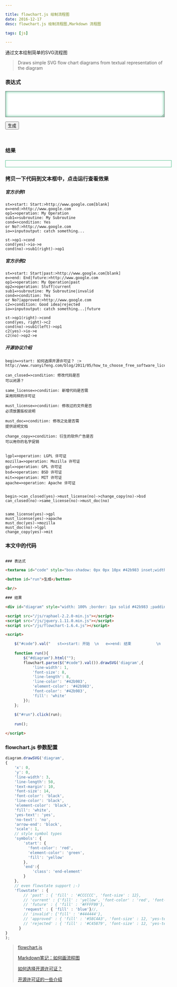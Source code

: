 ```yaml
---

title: flowchart.js 绘制流程图
date: 2016-12-17
desc: flowchart.js 绘制流程图,Markdown 流程图

tags: [js]

---
```


通过文本绘制简单的SVG流程图
> Draws simple SVG flow chart diagrams from textual representation of the diagram



<!--more-->


### 表达式

<textarea id="code" style="box-shadow: 0px 0px 10px #42b983 inset;width: 100%;padding: 10px; " rows="4"></textarea>

<button id="run">生成</button>

<br/>

### 结果
<div id="diagram" style="width: 100% ;border: 1px solid #42b983 ;padding: 10px; margin: 20px 0px"></div>

### 拷贝一下代码到文本框中，点击运行查看效果

##### 官方示例1
```code
st=>start: Start:>http://www.google.com[blank]
e=>end:>http://www.google.com
op1=>operation: My Operation
sub1=>subroutine: My Subroutine
cond=>condition: Yes
or No?:>http://www.google.com
io=>inputoutput: catch something...

st->op1->cond
cond(yes)->io->e
cond(no)->sub1(right)->op1
```

##### 官方示例2
```code
st=>start: Start|past:>http://www.google.com[blank]
e=>end: End|future:>http://www.google.com
op1=>operation: My Operation|past
op2=>operation: Stuff|current
sub1=>subroutine: My Subroutine|invalid
cond=>condition: Yes
or No?|approved:>http://www.google.com
c2=>condition: Good idea|rejected
io=>inputoutput: catch something...|future

st->op1(right)->cond
cond(yes, right)->c2
cond(no)->sub1(left)->op1
c2(yes)->io->e
c2(no)->op2->e
```

##### 开源协议介绍
```code
begin=>start: 如何选择开源许可证？ :> http://www.ruanyifeng.com/blog/2011/05/how_to_choose_free_software_licenses.html[blank]

can_closed=>condition: 修改代码是否
可以闭源？

same_license=>condition: 新增代码是否需
采用同样的许可证

must_license=>condition: 修改过的文件是否
必须放置版权说明

must_doc=>condition: 修改之处是否需
提供说明文档

change_copy=>condition: 衍生的软件广告是否
可以用你的名字促销
  
  
lgpl=>operation: LGPL 许可证
mozilla=>operation: Mozilla 许可证
gpl=>operation: GPL 许可证
bsd=>operation: BSD 许可证
mit=>operation: MIT 许可证
apache=>operation: Apache 许可证
  
  
begin->can_closed(yes)->must_license(no)->change_copy(no)->bsd
can_closed(no)->same_license(no)->must_doc(no)

  
same_license(yes)->gpl
must_license(yes)->apache
must_doc(yes)->mozilla
must_doc(no)->lgpl
change_copy(yes)->mit
```

### 本文中的代码
```html

### 表达式

<textarea id="code" style="box-shadow: 0px 0px 10px #42b983 inset;width: 100%;padding: 10px; " rows="4"></textarea>

<button id="run">生成</button>

<br/>

### 结果

<div id="diagram" style="width: 100% ;border: 1px solid #42b983 ;padding: 10px; margin: 20px 0px"></div>

<script src="/js/raphael-2.2.0-min.js"></script>
<script src="/js/jquery.1.11.0.min.js"></script>
<script src="/js/flowchart-1.6.4.js"></script>

<script>

    $("#code").val("   st=>start: 开始  \n   e=>end: 结束           \n   st->e ".replace(/   /g,""));
    
    function run(){
        $("#diagram").html("");
        flowchart.parse($("#code").val()).drawSVG('diagram',{
            'line-width': 1,
            'font-size': 8,
            'line-length': 8,
            'line-color': '#42b983',
            'element-color': '#42b983',
            'font-color': '#42b983',
            'fill': 'white'
        });
    };
    
    $("#run").click(run);
    
    run();

</script>


```

### flowchart.js 参数配置

```js
diagram.drawSVG('diagram', 
{
    'x': 0,
    'y': 0,
    'line-width': 3,
    'line-length': 50,
    'text-margin': 10,
    'font-size': 14,
    'font-color': 'black',
    'line-color': 'black',
    'element-color': 'black',
    'fill': 'white',
    'yes-text': 'yes',
    'no-text': 'no',
    'arrow-end': 'block',
    'scale': 1,
    // style symbol types
    'symbols': {
        'start': {
          'font-color': 'red',
          'element-color': 'green',
          'fill': 'yellow'
        },
        'end':{
            'class': 'end-element'
        }
    },
    // even flowstate support ;-)
    'flowstate' : {
        // 'past' : { 'fill' : '#CCCCCC', 'font-size' : 12},
        // 'current' : {'fill' : 'yellow', 'font-color' : 'red', 'font-weight' : 'bold'},
        // 'future' : { 'fill' : '#FFFF99'},
        'request' : { 'fill' : 'blue'}//,
        // 'invalid': {'fill' : '#444444'},
        // 'approved' : { 'fill' : '#58C4A3', 'font-size' : 12, 'yes-text' : 'APPROVED', 'no-text' : 'n/a' },
        // 'rejected' : { 'fill' : '#C45879', 'font-size' : 12, 'yes-text' : 'n/a', 'no-text' : 'REJECTED' }
      }
}
);
```


> [flowchart.js](http://flowchart.js.org/)
>
> [Markdown笔记：如何画流程图](https://segmentfault.com/a/1190000006247465)
>
> [如何选择开源许可证？](http://www.ruanyifeng.com/blog/2011/05/how_to_choose_free_software_licenses.html)
>
> [开源许可证的一些介绍](http://git.oschina.net/oschina/git-osc/wikis/License)



<script src="/js/raphael-2.2.0-min.js"></script>
<script src="/js/jquery.1.11.0.min.js"></script>
<script src="/js/flowchart-1.6.4.js"></script>

<script>

    $("#code").val("   st=>start: 开始  \n   e=>end: 结束           \n   st->e ".replace(/   /g,""));
    
    function run(){
        $("#diagram").html("");
        flowchart.parse($("#code").val()).drawSVG('diagram',{
            'line-width': 1,
            'font-size': 8,
            'line-length': 8,
            'line-color': '#42b983',
            'element-color': '#42b983',
            'font-color': '#42b983',
            'fill': 'white'
        });
    };
    
    $("#run").click(run);
    
    run();

</script>

